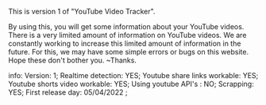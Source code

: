 This is version 1 of "YouTube Video Tracker".

By using this, you will get some information about your YouTube videos.
There is a very limited amount of information on YouTube videos.
We are constantly working to increase this limited amount of information in the future.
For this, we may have some simple errors or bugs on this website.
Hope these don't bother you.
~Thanks.


info:
Version: 1;
Realtime detection: YES;
Youtube share links workable: YES;
Youtube shorts video workable: YES;
Using youtube API's : NO;
Scrapping: YES;
First release day: 05/04/2022 ;
